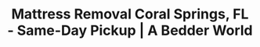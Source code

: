 ---
layout: location.njk
title: "Mattress Removal Coral Springs, FL - Same-Day Pickup | A Bedder World"
description: "Professional mattress removal in Coral Springs, FL. Serving all gated communities and neighborhoods. Next-day pickup for $125. Licensed, insured, eco-friendly disposal."
permalink: "/mattress-removal/florida/miami/coral-springs/"
city: "Coral Springs"
state: "Florida"
stateSlug: "florida" 
parentMetro: "Miami"
tier: 2
coordinates:
  lat: 26.271
  lng: -80.271
pricing:
  startingPrice: 125
  single: 125
  queen: 155
  king: 180
  boxSpring: 30
zipCodes:
  - "33065"
  - "33071" 
  - "33067"
  - "33076"
  - "33063"
neighborhoods:
  - name: "Heron Bay"
    zipCodes: ["33076"]
  - name: "Eagle Trace"
    zipCodes: ["33065"]
  - name: "Wyndham Lakes"
    zipCodes: ["33071"]
  - name: "Whispering Woods"
    zipCodes: ["33067"]
  - name: "Kensington"
    zipCodes: ["33067"]
  - name: "The Isles at Lake Coral Springs"
    zipCodes: ["33071"]
  - name: "Turtle Run"
    zipCodes: ["33071"]
  - name: "Venetian Isles"
    zipCodes: ["33067"]
  - name: "Heron Preserve"
    zipCodes: ["33076"]
  - name: "Coral Springs Country Club"
    zipCodes: ["33076"]
  - name: "Brookside"
    zipCodes: ["33063"]
  - name: "Castlewood"
    zipCodes: ["33063"]
  - name: "Cypress Glen"
    zipCodes: ["33063"]
  - name: "Eastridge Village"
    zipCodes: ["33063"]
  - name: "Mariner's Cove"
    zipCodes: ["33063"]
  - name: "Shadow Wood"
    zipCodes: ["33063"]
  - name: "Windsor Bay"
    zipCodes: ["33063"]
  - name: "Woodmont"
    zipCodes: ["33063"]
  - name: "Ramblewood"
    zipCodes: ["33065"]
  - name: "Golden Bay"
    zipCodes: ["33076"]
pricingTiers:
  tier1:
    items: 1
    price: "$125"
    popular: false
  tier2:
    items: 2  
    price: "$155"
    popular: true
  tier3:
    items: 3
    price: "$180"
    popular: false
nearbyCities:
  - name: "Fort Lauderdale"
    isSuburb: true
  - name: "Hialeah"
    isSuburb: true
  - name: "Hollywood"
    isSuburb: true
  - name: "Homestead"
    isSuburb: true
  - name: "Miami Beach"
    isSuburb: true
  - name: "Miami Gardens"
    isSuburb: true
  - name: "Miramar"
    isSuburb: true
  - name: "Pembroke Pines"
    isSuburb: true
  - name: "Plantation"
    isSuburb: true
  - name: "Pompano Beach"
    isSuburb: true
  - name: "Sunrise"
    isSuburb: true
  - name: "Davie"
    isSuburb: true
  - name: "Deerfield Beach"
    isSuburb: true
reviews:
  count: 143
  featured:
    - text: "Upgrading kids' beds after our youngest outgrew the bunk setup. The crew navigated our 1970s-era curved driveway that delivery trucks usually struggle with. They disassembled everything upstairs and reassembled the frame pieces for easier stair carry. Saved my back and my walls."
      author: "Michael T."
      neighborhood: "Castlewood"
    - text: "Estate sale cleanup for mom's house in one of the original neighborhoods. Three mattresses including a heavy sleep number base. Team showed up with proper equipment for the job, not just hoping to muscle everything. They knew exactly which gate entrance to use and had our resident authorization ready."
      author: "Diana K."
      neighborhood: "Venetian Isles"
    - text: "Flooded master bedroom during hurricane season, insurance covered replacement but not removal. Scheduled around my work-from-home meetings and they actually stuck to the two-hour window. Used furniture dollies on the tile floors - no scratches or scuff marks on the travertine."
      author: "Roberto S."
      neighborhood: "Turtle Run"
faqs:
  - question: "How do you handle gated community access?"
    answer: "We coordinate all gate access in advance. Provide us your gate code or we can call the guard station with your authorization. We're familiar with protocols across all 144 Coral Springs communities."
  - question: "What areas of Coral Springs do you serve?"
    answer: "We serve all ZIP codes (33065, 33071, 33067, 33076, 33063) including every master-planned community, golf neighborhood, and family area from Heron Bay to Eastridge Village."
  - question: "Can you work around school schedules?"
    answer: "Yes, we schedule around school zone traffic and pickup times. Our team understands the family-focused nature of Coral Springs and works with your daily routine."
  - question: "Do you coordinate with HOAs?"
    answer: "Absolutely. We handle advance notifications and service hour compliance for communities that require them. Just let us know your specific HOA requirements when booking."
  - question: "What's your pricing for Coral Springs?"
    answer: " for one mattress with next-day pickup. Two pieces for $155, three for $180. All pricing includes pickup, transport, breakdown, and eco-friendly disposal."
  - question: "How quickly can you schedule pickup?"
    answer: "Next-day service is standard. We can often accommodate same-day requests depending on route availability and your community's access requirements."
  - question: "Do you handle box springs and furniture?"
    answer: "Yes, we remove mattresses, box springs, bed frames, and other bedroom furniture. Our team handles all heavy lifting and navigation through your home's layout."
  - question: "What happens to the mattresses after pickup?"
    answer: "We recycle through Broward County's environmental programs. Steel springs, foam, and fabric are separated for reuse in new products, keeping 65 pounds per mattress out of landfills."
localRegulations: "Broward County requires all mattresses be properly wrapped and disposed of through licensed haulers. Our service handles all compliance requirements including coordination with Coastal Waste bulk pickup protocols and Florida's mattress stewardship programs."
pageContent:
  heroDescription: "Professional mattress removal for Coral Springs' master-planned communities. We understand the unique access requirements across 144 neighborhoods, from older established areas to newer gated developments."
  aboutService: "Originally developed as a planned community with the motto 'space, safety, and affordability,' Coral Springs presents unique service challenges. The city's mature infrastructure includes narrow curved streets in older sections, while newer developments like Heron Bay feature multiple gated entrances. Different neighborhoods have varying access protocols and HOA requirements. Our team coordinates with Coastal Waste's twice-weekly schedule and understands the city's bulk waste regulations that affect pickup timing."
  serviceAreasIntro: "We provide comprehensive mattress pickup services throughout all Coral Springs master-planned communities, golf neighborhoods, and family areas:"
  regulationsCompliance: "We handle all Coastal Waste coordination and provide documentation your HOA may require for proper disposal records."
  environmentalImpact: "Coral Springs families value responsible disposal and environmental stewardship. We've helped residents across different neighborhoods recycle their mattresses properly, supporting the community's commitment to sustainability while addressing the practical challenge of disposal in a built-out city where bulk pickup scheduling can be limited."
  howItWorksScheduling: "We coordinate around Stoneman Douglas High School traffic patterns and golf tournament schedules at Eagle Trace's 18-hole course. Our routing accommodates University Drive congestion and Sample Road restrictions during peak family hours."
  howItWorksService: "We handle the narrow curved streets designed in the 1960s that challenge modern service vehicles, navigate townhome stairs in communities with 3,000-6,000 square foot lots, and coordinate with private security at communities where advance resident authorization is required."
  howItWorksDisposal: "Processing follows Broward County's stewardship requirements while supporting the 'Bye Bye Mattress' program that many residents don't know exists, recovering materials that would otherwise strain county waste facilities already dealing with seasonal snowbird volume increases."
  sidebarStats:
    mattressesRemoved: "1,247"
---